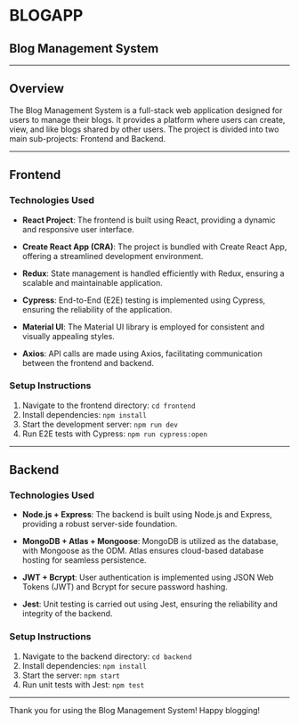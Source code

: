# BLOGAPP

## Blog Management System

---

## Overview

The Blog Management System is a full-stack web application designed for users to manage their blogs. It provides a platform where users can create, view, and like blogs shared by other users. The project is divided into two main sub-projects: Frontend and Backend.

---

## Frontend

### Technologies Used

- **React Project**: The frontend is built using React, providing a dynamic and responsive user interface.

- **Create React App (CRA)**: The project is bundled with Create React App, offering a streamlined development environment.

- **Redux**: State management is handled efficiently with Redux, ensuring a scalable and maintainable application.

- **Cypress**: End-to-End (E2E) testing is implemented using Cypress, ensuring the reliability of the application.

- **Material UI**: The Material UI library is employed for consistent and visually appealing styles.

- **Axios**: API calls are made using Axios, facilitating communication between the frontend and backend.

### Setup Instructions

1. Navigate to the frontend directory: `cd frontend`
2. Install dependencies: `npm install`
3. Start the development server: `npm run dev`
4. Run E2E tests with Cypress: `npm run cypress:open`

---

## Backend

### Technologies Used

- **Node.js + Express**: The backend is built using Node.js and Express, providing a robust server-side foundation.

- **MongoDB + Atlas + Mongoose**: MongoDB is utilized as the database, with Mongoose as the ODM. Atlas ensures cloud-based database hosting for seamless persistence.

- **JWT + Bcrypt**: User authentication is implemented using JSON Web Tokens (JWT) and Bcrypt for secure password hashing.

- **Jest**: Unit testing is carried out using Jest, ensuring the reliability and integrity of the backend.

### Setup Instructions

1. Navigate to the backend directory: `cd backend`
2. Install dependencies: `npm install`
3. Start the server: `npm start`
4. Run unit tests with Jest: `npm test`


---

Thank you for using the Blog Management System! Happy blogging!
